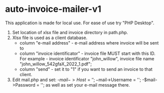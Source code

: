 # auto-invoice-mailer-v1
This application is made for local use. For ease of use try "PHP Desktop".

1. Set location of xlsx file and invoice directory in path.php.
2. Xlsx file is used as a client database.
    - column "e-mail address" - e-mail address where invoice will be sent to
    - column "invoice identificator" - invoice file MUST start with this ID. For example - invoice identificator "john_willow", invoice file name                 "john_willow_542gfaX_2022_1.pdf";
    - column "send" - set it to "1" if you want to send an invoice to that client.
3. Edit mail.php and set:
    -$mail->Host       = '';
    -$mail->Username   = '';
    -$mail->Password   = '';
as well as set your e-mail message there.
